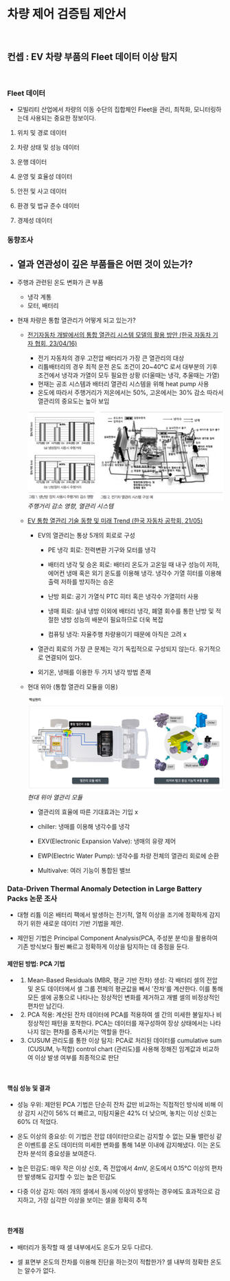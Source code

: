 # 차량 제어 검증팀 제안서

<br>

## 컨셉 : EV 차량 부품의 Fleet 데이터 이상 탐지

<br>

### Fleet 데이터
- 모빌리티 산업에서 차량의 이동 수단의 집합체인 Fleet을 관리, 최적화, 모니터링하는데 사용되는 중요한 정보이다.

1. 위치 및 경로 데이터

2. 차량 상태 및 성능 데이터

3. 운행 데이터

4. 운영 및 효율성 데이터

5. 안전 및 사고 데이터

6. 환경 및 법규 준수 데이터

7. 경제성 데이터





### 동향조사
- 열과 연관성이 깊은 부품들은 어떤 것이 있는가?
  - 

- 주행과 관련된 온도 변화가 큰 부품

  - 냉각 계통
  - 모터, 배터리

- 현재 차량은 통합 열관리가 어떻게 되고 있는가?
  - [전기자동차 개발에서의 통합 열관리 시스템 모델의 활용 방안 (한국 자동차 기자 협회, 23/04/16)](https://www.kaja.org/1458275600/?bmode=view&idx=14896505)
    - 전기 자동차의 경우 고전압 배터리가 가장 큰 열관리의 대상
    - 리튬배터리의 경우 최적 운전 온도 조건이 20~40&deg;C 로서 대부분의 기후 조건에서 냉각과 가열이 모두 필요한 상황 (더울때는 냉각, 추울때는 가열)
    - 현재는 공조 시스템과 배터리 열관리 시스템을 위해 heat pump 사용
    - 온도에 따라서 주행거리가 저온에서는 50%, 고온에서는 30% 감소 따라서 열관리의 중요도는 높아 보임

    ![전기차 열관리 시스템](전기차%20열관리%20시스템.png)
    *주행거리 감소 영향, 열관리 시스템*
    <br>

  - [EV 통합 열관리 기술 동향 및 미래 Trend (한국 자동차 공학회, 21/05) ](https://share.google/NcXmvJnq1ZjCs8yfO)
    - EV의 열관리는 통상 5개의 회로로 구성
      - PE 냉각 회로: 전력변환 기구와 모터를 냉각

      - 배터리 냉각 및 승온 회로: 배터리 온도가 고온일 때 내구 성능이 저하, 에어컨 냉매 혹은 외기 온도를 이용해 냉각.
      냉각수 가열 히터를 이용해 출력 저하를 방지하는 승온

      - 난방 회로: 공기 가열식 PTC 히터 혹은 냉각수 가열히터 사용

      - 냉매 회로: 실내 냉방 이외에 배터리 냉각, 폐열 회수를 통한 난방 및 적절한 냉방 성능의 배분이 필요하므로 더욱 복잡

      - 컴퓨팅 냉각: 자율주행 차량용이기 때문에 아직은 고려 x

    - 열관리 회로의 가장 큰 문제는 각기 독립적으로 구성되지 않는다. 유기적으로 연결되어 있다.

    - 외기온, 냉매를 이용한 두 가지 냉각 방법 존재

  - 현대 위아 (통합 열관리 모듈을 이용)

    ![열관리 모듈](현대%20위아%20열관리%20모듈.png)
      *현대 위아 열관리 모듈*
        
    - 열관리의 효율에 따른 기대효과는 기입 x

    - chiller: 냉매를 이용해 냉각수를 냉각

    - EXV(Electronic Expansion Valve): 냉매의 유량 제어

    - EWP(Electric Water Pump): 냉각수를 차량 전체의 열관리 회로에 순환

    - Multivalve: 여러 기능이 통합된 밸브
  

### Data-Driven Thermal Anomaly Detection in Large Battery Packs 논문 조사

- 대형 리튬 이온 배터리 팩에서 발생하는 전기적, 열적 이상을 조기에 정확하게 감지하기 위한 새로운 데이터 기반 기법을 제안.

- 제안된 기법은 Principal Component Analysis(PCA, 주성분 분석)을 활용하여 기존 방식보다 훨씬 빠르고 정확하게 이상을 탐지하는 데 중점을 둔다.

#### 제안된 방법: PCA 기법
- 1. Mean-Based Residuals (MBR, 평균 기반 잔차) 생성: 각 배터리 셀의 전압 및 온도 데이터에서 셀 그룹 전체의 평균값을 빼서 '잔차'를 계산한다. 이를 통해 모든 셀에 공통으로 나타나는 정상적인 변화를 제거하고 개별 셀의 비정상적인 편차만 남긴다.

- 2. PCA 적용: 계산된 잔차 데이터에 PCA를 적용하여 셀 간의 미세한 불일치나 비정상적인 패턴을 포착한다. PCA는 데이터를 재구성하여 장상 상태에서는 나타나지 않는 편차를 증폭시키는 역할을 한다.

- 3. CUSUM 관리도를 통한 이상 탐지: PCA로 처리된 데이터를 cumulative sum (CUSUM, 누적합) control chart (관리도)를 사용해 정해진 임계값과 비교하여 이상 발생 여부를 최종적으로 판단

<br>

#### 핵심 성능 및 결과
- 성능 우위: 제안된 PCA 기법은 단순히 잔차 값만 비교하는 직접적인 방식에 비해 이상 감지 시간이 56% 더 빠르고, 미탐지율은 42% 더 낮으며, 놓치는 이상 신호는 60% 더 적었다.

- 온도 이상의 중요성: 이 기법은 전압 데이터만으로는 감지할 수 없는 모듈 밸런싱 같은 이벤트를 온도 데이터의 미세한 변화를 통해 14분 이내에 감지해냈다. 이는 온도 잔차 분석의 중요성을 보여준다.

- 높은 민감도: 매우 작은 이상 신호, 즉 전압에서 4mV, 온도에서 0.15&deg;C 이상의 편차만 발생해도 감지할 수 있는 높은 민감도

- 다중 이상 감지: 여러 개의 셀에서 동시에 이상이 발생하는 경우에도 효과적으로 감지하고, 가장 심각한 이상을 보이는 셀을 정확히 추적

<br>

#### 한계점

- 배터리가 동작할 때 셀 내부에서도 온도가 모두 다르다.

- 셀 표면부 온도의 잔차를 이용해 진단을 하는것이 적합한가? 셀 내부의 정확한 온도는 알수가 없다.
